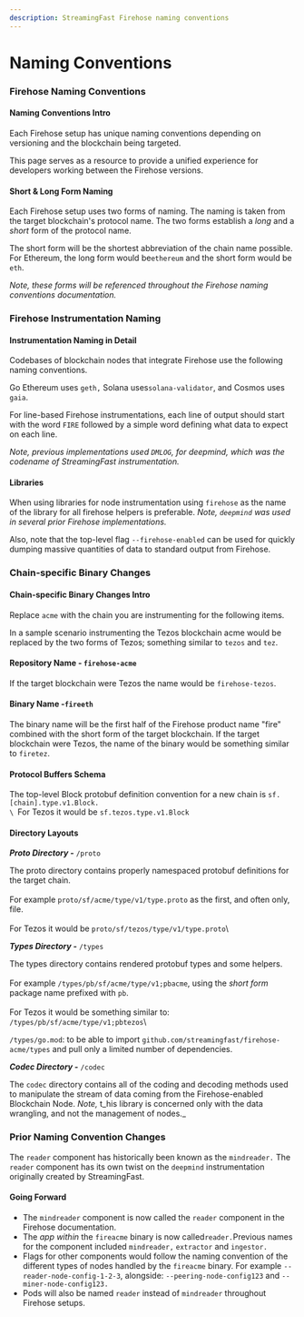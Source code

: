 ```yaml
---
description: StreamingFast Firehose naming conventions
---
```


# Naming Conventions

### Firehose Naming Conventions

#### Naming Conventions Intro

Each Firehose setup has unique naming conventions depending on versioning and the blockchain being targeted.

&#x20;This page serves as a resource to provide a unified experience for developers working between the Firehose versions.

#### Short & Long Form Naming

Each Firehose setup uses two forms of naming. The naming is taken from the target blockchain's protocol name. The two forms establish a _long_ and a _short_ form of the protocol name.&#x20;

The short form will be the shortest abbreviation of the chain name possible.  For Ethereum, the long form would be`ethereum` and the short form would be `eth`.&#x20;

_Note, these forms will be referenced throughout the Firehose naming conventions documentation._

### Firehose Instrumentation Naming

#### Instrumentation Naming in Detail

Codebases of blockchain nodes that integrate Firehose use the following naming conventions.

Go Ethereum uses `geth,` Solana uses`solana-validator`, and Cosmos uses `gaia`.

For line-based Firehose instrumentations, each line of output should start with the word `FIRE` followed by a simple word defining what data to expect on each line.&#x20;

_Note, previous implementations used `DMLOG`, for deepmind, which was the codename of StreamingFast instrumentation._

#### Libraries

When using libraries for node instrumentation using `firehose` as the name of the library for all firehose helpers is preferable. _Note, `deepmind` was used in several prior Firehose implementations._

Also, note that the top-level flag  `--firehose-enabled` can be used for quickly dumping massive quantities of data to standard output from Firehose.                                         &#x20;

### Chain-specific Binary Changes

#### Chain-specific Binary Changes Intro

Replace `acme` with the chain you are instrumenting for the following items.&#x20;

In a sample scenario instrumenting the Tezos blockchain acme would be replaced by the two forms of Tezos; something similar to `tezos` and `tez`.

#### Repository Name - `firehose-acme`

If the target blockchain were Tezos the name would be `firehose-tezos`.

#### Binary Name -`fireeth`

The binary name will be the first half of the Firehose product name "fire" combined with the short form of the target blockchain. If the target blockchain were Tezos, the name of the binary would be something similar to `firetez`.

#### Protocol Buffers Schema

The top-level Block protobuf definition convention for a new chain is `sf.[chain].type.v1.Block.`\
``\
``For Tezos it would be `sf.tezos.type.v1.Block`

#### Directory Layouts

_**Proto Directory -**_ `/proto`

The proto directory contains properly namespaced protobuf definitions for the target chain. \
\
For example  `proto/sf/acme/type/v1/type.proto` as the first, and often only, file.\
\
For Tezos it would be `proto/sf/tezos/type/v1/type.proto`\


_**Types Directory -**_ `/types`

The types directory contains rendered protobuf types and some helpers. \
\
For example `/types/pb/sf/acme/type/v1;pbacme`, using the _short form_ package name prefixed with `pb`.\
\
For Tezos it would be something similar to:\
`/types/pb/sf/acme/type/v1;pbtezos`\


`/types/go.mod`: to be able to import `github.com/streamingfast/firehose-acme/types` and pull only a limited number of dependencies.

_**Codec Directory -**_ `/codec`

The `codec` directory contains all of the coding and decoding methods used to manipulate the stream of data coming from the Firehose-enabled Blockchain Node. _Note,_ t_his library is concerned only with the data wrangling, and not the management of nodes._

### Prior Naming Convention Changes

The `reader` component has historically been known as the `mindreader.` The `reader` component has its own twist on the `deepmind` instrumentation originally created by StreamingFast.

#### Going Forward

* The `mindreader` component is now called the `reader` component in the Firehose documentation.
* The _app within_ the `fireacme` binary is now called`reader.`Previous names for the component included `mindreader,` `extractor` and `ingestor.`
* Flags for other components would follow the naming convention of the different types of nodes handled by the `fireacme` binary. For example `--reader-node-config-1-2-3`, alongside: `--peering-node-config123` and `--miner-node-config123.`
* Pods will also be named `reader` instead of `mindreader` throughout Firehose setups.
